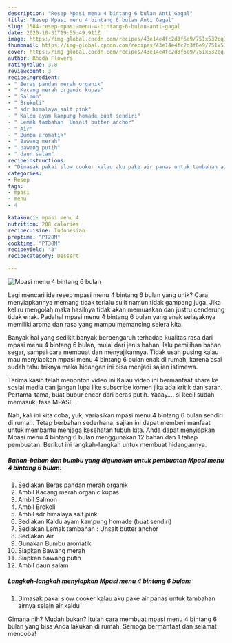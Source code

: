 ```yaml
---
description: "Resep Mpasi menu 4 bintang 6 bulan Anti Gagal"
title: "Resep Mpasi menu 4 bintang 6 bulan Anti Gagal"
slug: 1584-resep-mpasi-menu-4-bintang-6-bulan-anti-gagal
date: 2020-10-31T19:55:49.911Z
image: https://img-global.cpcdn.com/recipes/43e14e4fc2d3f6e9/751x532cq70/mpasi-menu-4-bintang-6-bulan-foto-resep-utama.jpg
thumbnail: https://img-global.cpcdn.com/recipes/43e14e4fc2d3f6e9/751x532cq70/mpasi-menu-4-bintang-6-bulan-foto-resep-utama.jpg
cover: https://img-global.cpcdn.com/recipes/43e14e4fc2d3f6e9/751x532cq70/mpasi-menu-4-bintang-6-bulan-foto-resep-utama.jpg
author: Rhoda Flowers
ratingvalue: 3.8
reviewcount: 3
recipeingredient:
- " Beras pandan merah organik"
- " Kacang merah organic kupas"
- " Salmon"
- " Brokoli"
- " sdr himalaya salt pink"
- " Kaldu ayam kampung homade buat sendiri"
- " Lemak tambahan  Unsalt butter anchor"
- " Air"
- " Bumbu aromatik"
- " Bawang merah"
- " bawang putih"
- " daun salam"
recipeinstructions:
- "Dimasak pakai slow cooker kalau aku pake air panas untuk tambahan airnya selain air kaldu"
categories:
- Resep
tags:
- mpasi
- menu
- 4

katakunci: mpasi menu 4 
nutrition: 208 calories
recipecuisine: Indonesian
preptime: "PT28M"
cooktime: "PT38M"
recipeyield: "3"
recipecategory: Dessert

---
```



![Mpasi menu 4 bintang 6 bulan](https://img-global.cpcdn.com/recipes/43e14e4fc2d3f6e9/751x532cq70/mpasi-menu-4-bintang-6-bulan-foto-resep-utama.jpg)

Lagi mencari ide resep mpasi menu 4 bintang 6 bulan yang unik? Cara menyiapkannya memang tidak terlalu sulit namun tidak gampang juga. Jika keliru mengolah maka hasilnya tidak akan memuaskan dan justru cenderung tidak enak. Padahal mpasi menu 4 bintang 6 bulan yang enak selayaknya memiliki aroma dan rasa yang mampu memancing selera kita.

Banyak hal yang sedikit banyak berpengaruh terhadap kualitas rasa dari mpasi menu 4 bintang 6 bulan, mulai dari jenis bahan, lalu pemilihan bahan segar, sampai cara membuat dan menyajikannya. Tidak usah pusing kalau mau menyiapkan mpasi menu 4 bintang 6 bulan enak di rumah, karena asal sudah tahu triknya maka hidangan ini bisa menjadi sajian istimewa.

Terima kasih telah menonton video ini Kalau video ini bermanfaat share ke sosial media dan jangan lupa like subscribe komen jika ada kritik dan saran. Pertama-tama, buat bubur encer dari beras putih. Yaaay…. si kecil sudah memasuki fase MPASI.


Nah, kali ini kita coba, yuk, variasikan mpasi menu 4 bintang 6 bulan sendiri di rumah. Tetap berbahan sederhana, sajian ini dapat memberi manfaat untuk membantu menjaga kesehatan tubuh kita. Anda dapat menyiapkan Mpasi menu 4 bintang 6 bulan menggunakan 12 bahan dan 1 tahap pembuatan. Berikut ini langkah-langkah untuk membuat hidangannya.

<!--inarticleads1-->

##### Bahan-bahan dan bumbu yang digunakan untuk pembuatan Mpasi menu 4 bintang 6 bulan:

1. Sediakan  Beras pandan merah organik
1. Ambil  Kacang merah organic kupas
1. Ambil  Salmon
1. Ambil  Brokoli
1. Ambil  sdr himalaya salt pink
1. Sediakan  Kaldu ayam kampung homade (buat sendiri)
1. Sediakan  Lemak tambahan : Unsalt butter anchor
1. Sediakan  Air
1. Gunakan  Bumbu aromatik
1. Siapkan  Bawang merah
1. Siapkan  bawang putih
1. Ambil  daun salam




<!--inarticleads2-->

##### Langkah-langkah menyiapkan Mpasi menu 4 bintang 6 bulan:

1. Dimasak pakai slow cooker kalau aku pake air panas untuk tambahan airnya selain air kaldu




Gimana nih? Mudah bukan? Itulah cara membuat mpasi menu 4 bintang 6 bulan yang bisa Anda lakukan di rumah. Semoga bermanfaat dan selamat mencoba!
